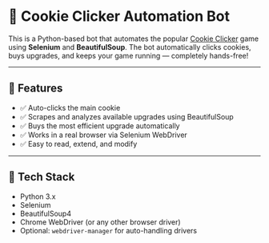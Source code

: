 # 🍪 Cookie Clicker Automation Bot

This is a Python-based bot that automates the popular [Cookie Clicker](https://orteil.dashnet.org/cookieclicker/) game using **Selenium** and **BeautifulSoup**. The bot automatically clicks cookies, buys upgrades, and keeps your game running — completely hands-free!

---

## 🚀 Features

- ✅ Auto-clicks the main cookie
- ✅ Scrapes and analyzes available upgrades using BeautifulSoup
- ✅ Buys the most efficient upgrade automatically
- ✅ Works in a real browser via Selenium WebDriver
- ✅ Easy to read, extend, and modify

---

## 🧰 Tech Stack

- Python 3.x
- Selenium
- BeautifulSoup4
- Chrome WebDriver (or any other browser driver)
- Optional: `webdriver-manager` for auto-handling drivers



